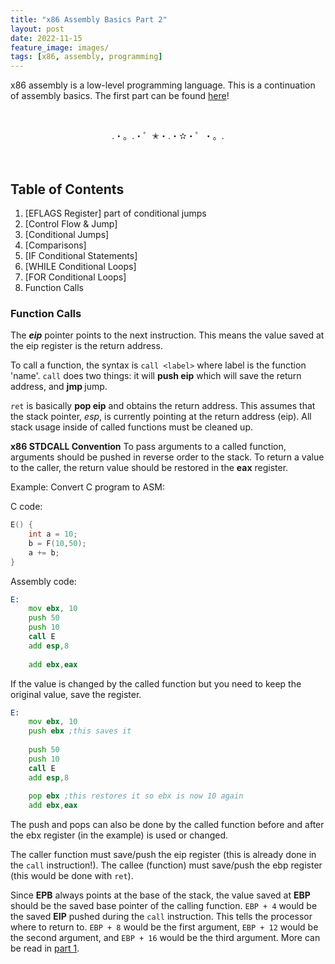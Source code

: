 ```yaml
---
title: "x86 Assembly Basics Part 2"
layout: post
date: 2022-11-15
feature_image: images/
tags: [x86, assembly, programming]
---
```


x86 assembly is a low-level programming language. This is a continuation of assembly basics. The first part can be found [here](https://aerahan.github.io/x86-assembly-basics)!

<!--more-->

&nbsp;
&nbsp;
&nbsp;

<div align="center">.・。.・゜✭・.・✫・゜・。. </div>

<br>
<br>

## Table of Contents

1. [EFLAGS Register] part of conditional jumps
2. [Control Flow & Jump]
3. [Conditional Jumps]
4. [Comparisons]
5. [IF Conditional Statements]
6. [WHILE Conditional Loops]
7. [FOR Conditional Loops]
8. Function Calls



### Function Calls

The ***eip*** pointer points to the next instruction. This means the value saved at the eip register is the return address.

To call a function, the syntax is `call <label>` where label is the function 'name'. `call` does two things: it will **push eip** which will save the return address, and **jmp <label>** jump. 
  
`ret` is basically **pop eip** and obtains the return address. This assumes that the stack pointer, *esp*, is currently pointing at the return address (eip). All stack usage inside of called functions must be cleaned up. 
  

**x86 STDCALL Convention**
  To pass arguments to a called function, arguments should be pushed in reverse order to the stack. To return a value to the caller, the return value should be restored in the **eax** register.
  
  Example: Convert C program to ASM:
  
C code:

```c
E() {
    int a = 10;
    b = F(10,50);
    a += b;
}
```

Assembly code:
```asm
E:
    mov ebx, 10
    push 50
    push 10
    call E
    add esp,8
    
    add ebx,eax
```
  
  
If the value is changed by the called function but you need to keep the original value, save the register.
```asm
E:
    mov ebx, 10
    push ebx ;this saves it
    
    push 50
    push 10
    call E
    add esp,8
    
    pop ebx ;this restores it so ebx is now 10 again
    add ebx,eax
```

The push and pops can also be done by the called function before and after the ebx register (in the example) is used or changed. 

The caller function must save/push the eip register (this is already done in the `call` instruction!). The callee (function) must save/push the ebp register (this would be done with `ret`). 

Since **EPB** always points at the base of the stack, the value saved at **EBP** should be the saved base pointer of the calling function. `EBP + 4` would be the saved **EIP** pushed during the `call` instruction. This tells the processor where to return to. `EBP + 8` would be the first argument, `EBP + 12` would be the second argument, and `EBP + 16` would be the third argument. More can be read in [part 1](https://aerahan.github.io/x86-assembly-basics#stack).
